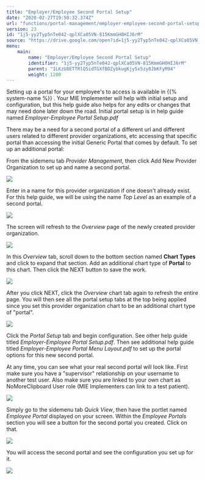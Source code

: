 ```yaml
---
title: "Employer/Employee Second Portal Setup"
date: "2020-02-27T19:50:32.374Z"
url: "functions/portal-management/employer-employee-second-portal-setup.html"
version: 23
id: "1j5-yy2Typ5nTe042-qplXCa05VN-815KmmGH0HIJ6rM"
source: "https://drive.google.com/open?id=1j5-yy2Typ5nTe042-qplXCa05VN-815KmmGH0HIJ6rM"
menu:
    main:
        name: "Employer/Employee Second Portal Setup"
        identifier: "1j5-yy2Typ5nTe042-qplXCa05VN-815KmmGH0HIJ6rM"
        parent: "1LKzU8ETTRlQ5idTGXfBDZybkugKjy5x5zy0JbKFyM94"
        weight: 1200
---
```

Setting up a portal for your employee's to access is available in {{% system-name %}} . Your MIE Implementer will help with initial setup and configuration, but this help guide also helps for any edits or changes that may need done later down the road. Initial portal setup is in help guide named *Employer-Employee Portal Setup.pdf*

There may be a need for a second portal of a different url and different users related to different provider organizations, etc accessing that specific portal than accessing the initial Generic Portal that comes by default. To set up an additional portal:

From the sidemenu tab *Provider Management*, then click Add New Provider Organization to set up and name a second portal.

![](employer-employee-second-portal-setup.images/image4.png)

Enter in a name for this provider organization if one doesn't already exist. For this help guide, we will be using the name *Top Level* as an example of a second portal.

![](employer-employee-second-portal-setup.images/image6.png)

The screen will refresh to the *Overview* page of the newly created provider organization.

![](employer-employee-second-portal-setup.images/image5.png)

In this *Overview* tab, scroll down to the bottom section named **Chart Types** and click to expand that section. Add an additional chart type of **Portal** to this chart. Then click the NEXT button to save the work.

![](employer-employee-second-portal-setup.images/image8.png)

After you click NEXT, click the *Overview* chart tab again to refresh the entire page. You will then see all the portal setup tabs at the top being applied since you set this provider organization chart to be an additional chart type of "portal".

![](employer-employee-second-portal-setup.images/image7.png)

Click the *Portal Setup* tab and begin configuration. See other help guide titled *Employer-Employee Portal Setup.pdf*. Then see additional help guide titled *Employer-Employee Portal Menu Layout.pdf* to set up the portal options for this new second portal.

At any time, you can see what your real second portal will look like. First make sure you have a "supervisor" relationship on your username to another test user. Also make sure you are linked to your own chart as NoMoreClipboard User role (MIE Implementers can link to a test patient).

![](employer-employee-second-portal-setup.images/image2.png)

Simply go to the sidemenu tab *Quick View*, then have the portlet named *Employee Portal* displayed on your screen. Within the *Employee Portals* section you will see a button for the second portal you created. Click on that.

![](employer-employee-second-portal-setup.images/image1.png)

You will access the second portal and see the configuration you set up for it.

![](employer-employee-second-portal-setup.images/image3.png)

